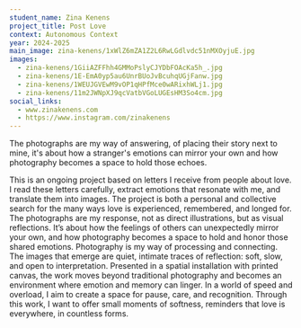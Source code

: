```yaml
---
student_name: Zina Kenens
project_title: Post Love
context: Autonomous Context
year: 2024-2025
main_image: zina-kenens/1xWlZ6mZA1Z2L6RwLGdlvdc51nMXOyjuE.jpg
images:
  - zina-kenens/1GiiAZFFhh4GMMoPslyCJYDbFOAcKa5h_.jpg
  - zina-kenens/1E-EmA0yp5au6UnrBUoJvBcuhqUGjFanw.jpg
  - zina-kenens/1WEUJGVEwM9vOP1qHPfMce0wARixhWLj1.jpg
  - zina-kenens/11m2JWNpXJ9qcVatbVGoLUGEsHM3So4cm.jpg
social_links:
  - www.zinakenens.com
  - https://www.instagram.com/zinakenens
---
```

The photographs are my way of answering, of placing their story next to mine, it's about how  a stranger's emotions can mirror your own and how photography becomes a space to hold those echoes.

This is an ongoing project based on letters I receive from people about love. I read these letters carefully, extract emotions that resonate with me, and translate them into images. The project is both a personal and collective search for the many ways love is experienced, remembered, and longed for. The photographs are my response, not as direct illustrations, but as visual reflections. It’s about how the feelings of others can unexpectedly mirror your own, and how photography becomes a space to hold and honor those shared emotions. Photography is my way of processing and connecting. The images that emerge are quiet, intimate traces of reflection: soft, slow, and open to interpretation. Presented in a spatial installation with printed canvas, the work moves beyond traditional photography and becomes an environment where emotion and memory can linger. In a world of speed and overload, I aim to create a space for pause, care, and recognition. Through this work, I want to offer small moments of softness, reminders that love is everywhere, in countless forms.

